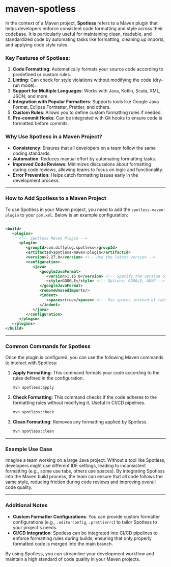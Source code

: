 # maven-spotless

In the context of a Maven project, **Spotless** refers to a Maven plugin that helps developers enforce consistent code
formatting and style across their codebase. It is particularly useful for maintaining clean, readable, and standardized
code by automating tasks like formatting, cleaning up imports, and applying code style rules.

### Key Features of Spotless:

1. **Code Formatting**: Automatically formats your source code according to predefined or custom rules.
2. **Linting**: Can check for style violations without modifying the code (dry-run mode).
3. **Support for Multiple Languages**: Works with Java, Kotlin, Scala, XML, JSON, and more.
4. **Integration with Popular Formatters**: Supports tools like Google Java Format, Eclipse Formatter, Prettier, and
   others.
5. **Custom Rules**: Allows you to define custom formatting rules if needed.
6. **Pre-commit Hooks**: Can be integrated with Git hooks to ensure code is formatted before commits.

### Why Use Spotless in a Maven Project?

- **Consistency**: Ensures that all developers on a team follow the same coding standards.
- **Automation**: Reduces manual effort by automating formatting tasks.
- **Improved Code Reviews**: Minimizes discussions about formatting during code reviews, allowing teams to focus on
  logic and functionality.
- **Error Prevention**: Helps catch formatting issues early in the development process.

---

### How to Add Spotless to a Maven Project

To use Spotless in your Maven project, you need to add the `spotless-maven-plugin` to your `pom.xml`. Below is an
example configuration:

```xml

<build>
   <plugins>
      <!-- Spotless Maven Plugin -->
      <plugin>
         <groupId>com.diffplug.spotless</groupId>
         <artifactId>spotless-maven-plugin</artifactId>
         <version>2.27.0</version> <!-- Use the latest version -->
         <configuration>
            <java>
               <googleJavaFormat>
                  <version>1.15.0</version> <!-- Specify the version of Google Java Format -->
                  <style>GOOGLE</style> <!-- Options: GOOGLE, AOSP -->
               </googleJavaFormat>
               <removeUnusedImports/>
               <indent>
                  <spaces>true</spaces> <!-- Use spaces instead of tabs -->
               </indent>
            </java>
         </configuration>
      </plugin>
   </plugins>
</build>
```

---

### Common Commands for Spotless

Once the plugin is configured, you can use the following Maven commands to interact with Spotless:

1. **Apply Formatting**:
   This command formats your code according to the rules defined in the configuration.
   ```bash
   mvn spotless:apply
   ```

2. **Check Formatting**:
   This command checks if the code adheres to the formatting rules without modifying it. Useful in CI/CD pipelines.
   ```bash
   mvn spotless:check
   ```

3. **Clean Formatting**:
   Removes any formatting applied by Spotless.
   ```bash
   mvn spotless:clean
   ```

---

### Example Use Case

Imagine a team working on a large Java project. Without a tool like Spotless, developers might use different IDE
settings, leading to inconsistent formatting (e.g., some use tabs, others use spaces). By integrating Spotless into the
Maven build process, the team can ensure that all code follows the same style, reducing friction during code reviews and
improving overall code quality.

---

### Additional Notes

- **Custom Formatter Configurations**: You can provide custom formatter configurations (e.g., `.editorconfig`,
  `.prettierrc`) to tailor Spotless to your project's needs.
- **CI/CD Integration**: Spotless can be integrated into CI/CD pipelines to enforce formatting rules during builds,
  ensuring that only properly formatted code is merged into the main branch.

By using Spotless, you can streamline your development workflow and maintain a high standard of code quality in your
Maven projects.
